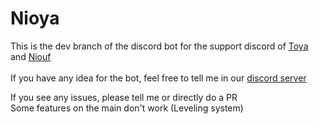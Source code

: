 <h1>Nioya</h1>

<p>
  This is the dev branch of the discord bot for the support discord of
  <a href="https://github.com/toyaxop">Toya</a> and
  <a href="https://github.com/niouf07">Niouf</a>

  </br>
  </br>
  If you have any idea for the bot, feel free to tell me in our <a href="https://discord.gg/q5e62Bw7gR">discord server</a>
</p>

<p>If you see any issues, please tell me or directly do a PR
<br/>
  Some features on the main don't work (Leveling system)
</p>
